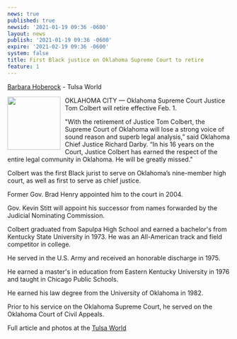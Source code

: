 ```yaml
---
news: true
published: true
newsid: '2021-01-19 09:36 -0600'
layout: news
publish: '2021-01-19 09:36 -0600'
expire: '2021-02-19 09:36 -0600'
system: false
title: First Black justice on Oklahoma Supreme Court to retire
feature: 1
---
```

[Barbara Hoberock](https://tulsaworld.com/users/profile/barbara%20hoberock/) - Tulsa World

<img style="width: 120px; float: left; margin: 0 10px 10px 0;" src="http://www.oscn.net/images/judges/id/TomColbert.jpg" />
OKLAHOMA CITY — Oklahoma Supreme Court Justice Tom Colbert will retire effective Feb. 1.

"With the retirement of Justice Tom Colbert, the Supreme Court of Oklahoma will lose a strong voice of sound reason and superb legal analysis,” said Oklahoma Chief Justice Richard Darby. “In his 16 years on the Court, Justice Colbert has earned the respect of the entire legal community in Oklahoma. He will be greatly missed."

Colbert was the first Black jurist to serve on Oklahoma’s nine-member high court, as well as first to serve as chief justice.

Former Gov. Brad Henry appointed him to the court in 2004.

Gov. Kevin Stitt will appoint his successor from names forwarded by the Judicial Nominating Commission.

Colbert graduated from Sapulpa High School and earned a bachelor's from Kentucky State University in 1973. He was an All-American track and field competitor in college.

He served in the U.S. Army and received an honorable discharge in 1975.

He earned a master's in education from Eastern Kentucky University in 1976 and taught in Chicago Public Schools.

He earned his law degree from the University of Oklahoma in 1982.

Prior to his service on the Oklahoma Supreme Court, he served on the Oklahoma Court of Civil Appeals.

Full article and photos at the [Tulsa World](https://tulsaworld.com/news/state-and-regional/govt-and-politics/first-black-justice-on-oklahoma-supreme-court-to-retire/article_1bffc780-5929-11eb-825f-f378ed631690.html)
